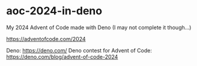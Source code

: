 # aoc-2024-in-deno
My 2024 Advent of Code made with Deno (I may not complete it though...)

https://adventofcode.com/2024

Deno: https://deno.com/
Deno contest for Advent of Code: https://deno.com/blog/advent-of-code-2024
